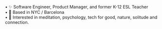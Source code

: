 • ✨ Software Engineer, Product Manager, and former K-12 ESL Teacher </br> 
• 📍 Based in NYC / Barcelona </br>
• 💛 Interested in meditation, psychology, tech for good, nature, solitude and connection. </br> 

